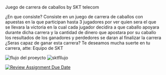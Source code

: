 Juego de carrera de caballos by SKT telecom

¿En que consiste?
Consiste en un juego de carrera de caballos con apuestas en la que participan hasta 3 jugadores por ver quien sera el que se llevara la victoria en la cual cada jugador decidira a que caballo apoyara durante dicha carrera y la cantidad de dinero que apostara por su caballo
los resultados de los ganadores y perdedores se daran al finalizar la carrera ¿Seras capaz de ganar esta carrera? Te deseamos mucha suerte en tu carrera, atte: Equipo de SKT

![flujo del proeycto](https://github.com/FundamentosP0124/repositorio-para-proyecto-de-fundamentos-skt-telecom/assets/164244838/d46dfd43-493c-40a7-a79b-ca303ce11e75)
![sktfllujo](https://github.com/FundamentosP0124/repositorio-para-proyecto-de-fundamentos-skt-telecom/assets/164244838/fd11671b-2a19-455f-8373-493868e89566)

[![Review Assignment Due Date](https://classroom.github.com/assets/deadline-readme-button-22041afd0340ce965d47ae6ef1cefeee28c7c493a6346c4f15d667ab976d596c.svg)](https://classroom.github.com/a/4DTp1zcO)
